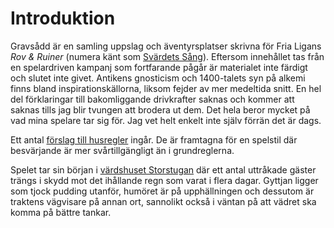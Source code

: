 <title>Introduktion - Gravsådd</title>

# Introduktion

Gravsådd är en samling uppslag och äventyrsplatser skrivna för Fria Ligans *Rov & Ruiner* (numera känt som [Svärdets Sång](http://frialigan.se/sv/games/svardets-sang/)). Eftersom innehållet tas från en spelardriven kampanj som fortfarande pågår är materialet inte färdigt och slutet inte givet. Antikens gnosticism och 1400-talets syn på alkemi finns bland inspirationskällorna, liksom fejder av mer medeltida snitt. En hel del förklaringar till bakomliggande drivkrafter saknas och kommer att saknas tills jag blir tvungen att brodera ut dem. Det hela beror mycket på vad mina spelare tar sig för. Jag vet helt enkelt inte själv förrän det är dags.

Ett antal [förslag till husregler](husregler.html) ingår. De är framtagna för en spelstil där besvärjande är mer svårtillgängligt än i grundreglerna.

Spelet tar sin början i [värdshuset Storstugan](storstugan.html) där ett antal uttråkade gäster trängs i skydd mot det ihållande regn som varat i flera dagar. Gyttjan ligger som tjock pudding utanför, humöret är på upphällningen och dessutom är traktens vägvisare på annan ort, sannolikt också i väntan på att vädret ska komma på bättre tankar.
